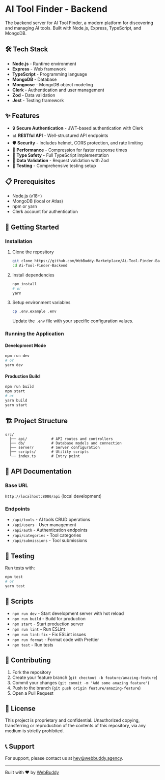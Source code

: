 # AI Tool Finder - Backend

The backend server for AI Tool Finder, a modern platform for discovering and managing AI tools. Built with Node.js, Express, TypeScript, and MongoDB.

## 🛠️ Tech Stack

- **Node.js** - Runtime environment
- **Express** - Web framework
- **TypeScript** - Programming language
- **MongoDB** - Database
- **Mongoose** - MongoDB object modeling
- **Clerk** - Authentication and user management
- **Zod** - Data validation
- **Jest** - Testing framework

## ✨ Features

- 🔒 **Secure Authentication** - JWT-based authentication with Clerk
- 📊 **RESTful API** - Well-structured API endpoints
- 🛡️ **Security** - Includes helmet, CORS protection, and rate limiting
- 🚀 **Performance** - Compression for faster response times
- 📘 **Type Safety** - Full TypeScript implementation
- 📝 **Data Validation** - Request validation with Zod
- 🧪 **Testing** - Comprehensive testing setup

## 📋 Prerequisites

- Node.js (v18+)
- MongoDB (local or Atlas)
- npm or yarn
- Clerk account for authentication

## 🚀 Getting Started

### Installation

1. Clone the repository
   ```bash
   git clone https://github.com/WebBuddy-Marketplace/Ai-Tool-Finder-Backend.git
   cd Ai-Tool-Finder-Backend
   ```

2. Install dependencies
   ```bash
   npm install
   # or
   yarn
   ```

3. Setup environment variables
   ```bash
   cp .env.example .env
   ```
   Update the `.env` file with your specific configuration values.

### Running the Application

#### Development Mode
```bash
npm run dev
# or
yarn dev
```

#### Production Build
```bash
npm run build
npm start
# or
yarn build
yarn start
```

## 🏗️ Project Structure

```
src/
  ├── api/           # API routes and controllers
  ├── db/            # Database models and connection
  ├── server/        # Server configuration
  ├── scripts/       # Utility scripts
  └── index.ts       # Entry point
```

## 📝 API Documentation

### Base URL
`http://localhost:8080/api` (local development)

### Endpoints

- `/api/tools` - AI tools CRUD operations
- `/api/users` - User management
- `/api/auth` - Authentication endpoints
- `/api/categories` - Tool categories
- `/api/submissions` - Tool submissions

## 🧪 Testing

Run tests with:

```bash
npm test
# or
yarn test
```

## 🔧 Scripts

- `npm run dev` - Start development server with hot reload
- `npm run build` - Build for production
- `npm start` - Start production server
- `npm run lint` - Run ESLint
- `npm run lint:fix` - Fix ESLint issues
- `npm run format` - Format code with Prettier
- `npm test` - Run tests

## 🤝 Contributing

1. Fork the repository
2. Create your feature branch (`git checkout -b feature/amazing-feature`)
3. Commit your changes (`git commit -m 'Add some amazing feature'`)
4. Push to the branch (`git push origin feature/amazing-feature`)
5. Open a Pull Request

## 📜 License

This project is proprietary and confidential. Unauthorized copying, transferring or reproduction of the contents of this repository, via any medium is strictly prohibited.

## 📞 Support

For support, please contact us at hey@webbuddy.agency.

---

Built with ❤️ by [WebBuddy](https://webbuddy.agency) 